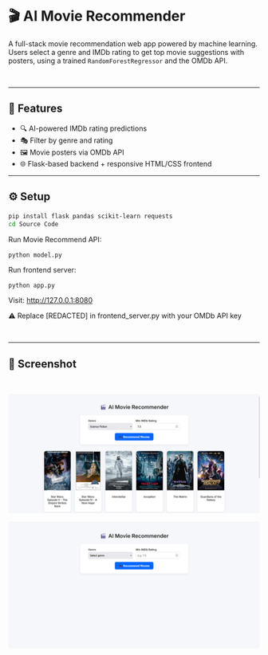 # 🎬 AI Movie Recommender

A full-stack movie recommendation web app powered by machine learning. Users select a genre and IMDb rating to get top movie suggestions with posters, using a trained `RandomForestRegressor` and the OMDb API.

<br>

---

## 🚀 Features

- 🔍 AI-powered IMDb rating predictions
- 🎭 Filter by genre and rating
- 🖼️ Movie posters via OMDb API
- 🌐 Flask-based backend + responsive HTML/CSS frontend




---

## ⚙️ Setup

```bash
pip install flask pandas scikit-learn requests
cd Source Code
```

Run Movie Recommend API:
```
python model.py
```

Run frontend server:

```
python app.py
```

Visit: http://127.0.0.1:8080

⚠️ Replace [REDACTED] in frontend_server.py with your OMDb API key

<br>

---
## 📸 Screenshot

<br>

![Screenshot](assets/screenshot-1.png)

![Screenshot](assets/screenshot-2.png)



